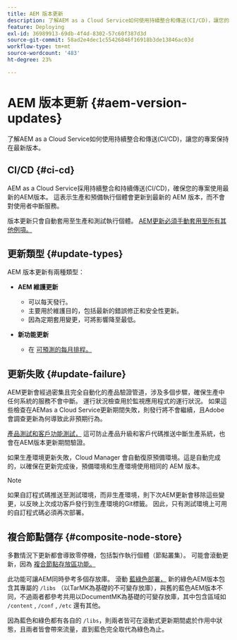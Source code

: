 ```yaml
---
title: AEM 版本更新
description: 了解AEM as a Cloud Service如何使用持續整合和傳送(CI/CD)，讓您的專案保持在最新版本。
feature: Deploying
exl-id: 36989913-69db-4f4d-8302-57c60f387d3d
source-git-commit: 58ad2e4dec1c55426846f16918b3de13846ac03d
workflow-type: tm+mt
source-wordcount: '483'
ht-degree: 23%

---
```



# AEM 版本更新 {#aem-version-updates}

了解AEM as a Cloud Service如何使用持續整合和傳送(CI/CD)，讓您的專案保持在最新版本。

## CI/CD {#ci-cd}

AEM as a Cloud Service採用持續整合和持續傳送(CI/CD)，確保您的專案使用最新的AEM版本。 這表示生產和預備執行個體會更新到最新的 AEM 版本，而不會對使用者中斷服務。

版本更新只會自動套用至生產和測試執行個體。 [AEM更新必須手動套用至所有其他例項。](/help/implementing/cloud-manager/manage-environments.md#updating-dev-environment)

## 更新類型 {#update-types}

AEM 版本更新有兩種類型：

* **AEM 維護更新**

   * 可以每天發行。
   * 主要用於維護目的，包括最新的錯誤修正和安全性更新。
   * 因為定期套用變更，可將影響降至最低。

* **新功能更新**

   * 在 [可預測的每月排程。](https://experienceleague.adobe.com/docs/experience-manager-release-information/aem-release-updates/update-releases-roadmap.html)

## 更新失敗 {#update-failure}

AEM更新會經過密集且完全自動化的產品驗證管道，涉及多個步驟，確保生產中任何系統的服務不會中斷。 運行狀況檢查用於監視應用程式的運行狀況。 如果這些檢查在AEMas a Cloud Service更新期間失敗，則發行將不會繼續，且Adobe會調查更新為何導致此非預期行為。

[產品測試和客戶功能測試，](/help/implementing/cloud-manager/overview-test-results.md#functional-testing) 這可防止產品升級和客戶代碼推送中斷生產系統，也會在AEM版本更新期間驗證。

如果生產環境更新失敗，Cloud Manager 會自動復原預備環境。這是自動完成的，以確保在更新完成後，預備環境和生產環境使用相同的 AEM 版本。

>[!NOTE]
>
>如果自訂程式碼推送至測試環境，而非生產環境，則下次AEM更新會移除這些變更，以反映上次成功客戶發行到生產環境的Git標籤。 因此，只有測試環境上可用的自訂程式碼必須再次部署。

## 複合節點儲存 {#composite-node-store}

多數情況下更新都會導致零停機，包括製作執行個體（節點叢集）。 可能會滾動更新，因為 [複合節點存放區功能。](https://jackrabbit.apache.org/oak/docs/nodestore/compositens.html)

此功能可讓AEM同時參考多個存放庫。 滾動 [藍綠色部署，](/help/operations/indexing.md#what-is-blue-green-deployment) 新的綠色AEM版本包含其專屬的 `/libs` （以TarMK為基礎的不可變存放庫），與舊的藍色AEM版本不同，不過兩者都參考共用以DocumentMK為基礎的可變存放庫，其中包含區域如 `/content` , `/conf` , `/etc` 還有其他。

因為藍色和綠色都有各自的 `/libs`，則兩者皆可在滾動式更新期間處於作用中狀態，且兩者皆會帶來流量，直到藍色完全取代為綠色為止。

